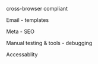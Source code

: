 cross-browser compliant

Email - templates

Meta -  SEO

Manual testing & tools - debugging

Accessablity